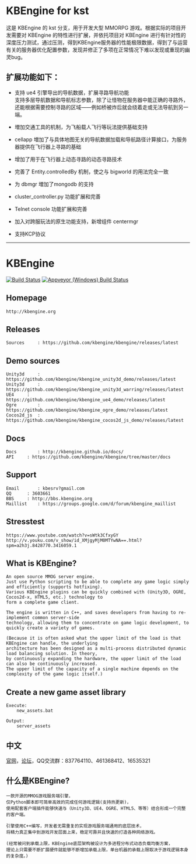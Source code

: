 # KBEngine for kst

这是 KBEngine 的 kst 分支，用于开发大型 MMORPG 游戏。根据实际的项目开发需要对 KBEngine 的特性进行扩展，并依托项目对 KBEngine 进行有针对性的深度压力测试，通过压测，得到KBEngine服务器的性能极限数据，得到了与运营有关的服务器优化配置参数，发现并修正了多项在正常情况下难以发现或重现的幽灵bug。 

## 扩展功能如下：  
 - 支持 ue4 引擎导出的导航数据，扩展寻路导航功能  
支持多层导航数据和导航标志参数，除了让怪物在服务器中能正确的寻路外，还能根据需要控制寻路的区域——例如桥被炸后就会绕着走或无法导航到另一端。  

- 増加交通工具的机制，为飞船载人飞行等玩法提供基础支持  

- cellapp 増加了与具体地图无关的导航数据加载和导航路径计算接口，为服务器提供在飞行器上寻路的基础  

- 增加了用于在飞行器上动态寻路的动态寻路技术  

- 完善了 Entity.controlledBy 机制，使之与 bigworld 的用法完全一致  

- 为 dbmgr 増加了mongodb 的支持  

- cluster_controller.py 功能扩展和完善  

- Telnet console 功能扩展和完善  

- 加入对跨服玩法的原生功能支持，新增组件 centermgr

- 支持KCP协议

--- 
KBEngine
========

[![Build Status](https://travis-ci.org/kbengine/kbengine.svg)](https://travis-ci.org/kbengine/kbengine)
[![Appveyor (Windows) Build  Status](https://ci.appveyor.com/api/projects/status/github/kbengine/kbengine?branch=master&svg=true)](https://ci.appveyor.com/project/kbengine/kbengine/branch/master)


## Homepage

	http://kbengine.org


## Releases

	Sources		: https://github.com/kbengine/kbengine/releases/latest


## Demo sources

	Unity3d		: https://github.com/kbengine/kbengine_unity3d_demo/releases/latest
	Unity3d		: https://github.com/kbengine/kbengine_unity3d_warring/releases/latest
	UE4		: https://github.com/kbengine/kbengine_ue4_demo/releases/latest
	Ogre		: https://github.com/kbengine/kbengine_ogre_demo/releases/latest
	Cocos2d_js	: https://github.com/kbengine/kbengine_cocos2d_js_demo/releases/latest


## Docs

	Docs		: http://kbengine.github.io/docs/
	API		: https://github.com/kbengine/kbengine/tree/master/docs


## Support

	Email		: kbesrv?gmail.com
	QQ		: 3603661
	BBS		: http://bbs.kbengine.org
	Maillist	: https://groups.google.com/d/forum/kbengine_maillist

## Stresstest

	https://www.youtube.com/watch?v=sWtk3CfxyGY
	http://v.youku.com/v_show/id_XMjgyMjM0MTYwNA==.html?spm=a2h3j.8428770.3416059.1


## What is KBEngine?

	An open source MMOG server engine. 
	Just use Python scripting to be able to complete any game logic simply and efficiently (supports hotfixing).
	Various KBEngine plugins can be quickly combined with (Unity3D, OGRE, Cocos2d-x, HTML5, etc.) technology to 
	form a complete game client.

	The engine is written in C++, and saves developers from having to re-implement common server-side 
	technology, allowing them to concentrate on game logic development, to quickly create a variety of games.

	(Because it is often asked what the upper limit of the load is that KBEngine can handle, the underlying 
	architecture has been designed as a multi-process distributed dynamic load balancing solution. In theory, 
	by continuously expanding the hardware, the upper limit of the load can also be continuously increased. 
	The upper limit of the capacity of a single machine depends on the complexity of the game logic itself.)


## Create a new game asset library

	Execute:
		new_assets.bat

	Output:
		server_assets


## 中文

[官网](http://kbengine.github.io/cn)，[论坛](http://bbs.kbengine.org)，QQ交流群：837764110、461368412、16535321


## 什么是KBEngine?

	一款开源的MMOG游戏服务端引擎，
	仅Python脚本即可简单高效的完成任何游戏逻辑(支持热更新)，
	使用配套客户端插件能够快速与（Unity3D、UE4、OGRE、HTML5、等等）结合形成一个完整的客户端。

	引擎使用C++编写，开发者无需重复的实现游戏服务端通用的底层技术，
	将精力真正集中到游戏开发层面上来，稳定可靠并且快速的打造各种网络游戏。

	(经常被问到承载上限，KBEngine底层架构被设计为多进程分布式动态负载均衡方案，
	理论上只需要不断扩展硬件就能够不断增加承载上限，单台机器的承载上限取决于游戏逻辑本身的复杂度。)


